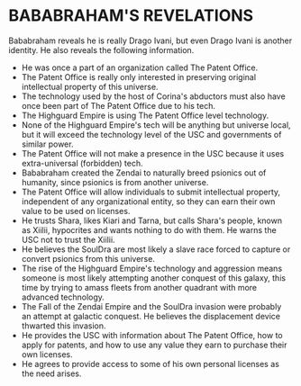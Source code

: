 # BABABRAHAM'S REVELATIONS

Bababraham reveals he is really Drago Ivani, but even Drago Ivani is another identity. He also reveals the following information.

- He was once a part of an organization called The Patent Office.
- The Patent Office is really only interested in preserving original intellectual property of this universe.
- The technology used by the host of Corina's abductors must also have once been part of The Patent Office due to his tech.
- The Highguard Empire is using The Patent Office level technology.
- None of the Highguard Empire's tech will be anything but universe local, but it will exceed the technology level of the USC and governments of similar power.
- The Patent Office will not make a presence in the USC because it uses extra-universal (forbidden) tech.
- Bababraham created the Zendai to naturally breed psionics out of humanity, since psionics is from another universe.
- The Patent Office will allow individuals to submit intellectual property, independent of any organizational entity, so they can earn their own value to be used on licenses.
- He trusts Shara, likes Kiari and Tarna, but calls Shara's people, known as Xiilii, hypocrites and wants nothing to do with them. He warns the USC not to trust the Xiilii.
- He believes the SoulDra are most likely a slave race forced to capture or convert psionics from this universe.
- The rise of the Highguard Empire's technology and aggression means someone is most likely attempting another conquest of this galaxy, this time by trying to amass fleets from another quadrant with more advanced technology.
- The Fall of the Zendai Empire and the SoulDra invasion were probably an attempt at galactic conquest. He believes the displacement device thwarted this invasion.
- He provides the USC with information about The Patent Office, how to apply for patents, and how to use any value they earn to purchase their own licenses.
- He agrees to provide access to some of his own personal licenses as the need arises.